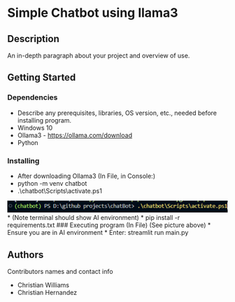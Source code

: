 # Simple Chatbot using llama3

## Description

An in-depth paragraph about your project and overview of use.

## Getting Started

### Dependencies

* Describe any prerequisites, libraries, OS version, etc., needed before installing program.
* Windows 10
* Ollama3 - https://ollama.com/download
* Python

### Installing
* After downloading Ollama3
(In File, in Console:)
* python -m venv chatbot
* .\chatbot\Scripts\activate.ps1 
<img src="./pictures/example.png" alt="">
* (Note terminal should show AI environment)
*  pip install -r requirements.txt
### Executing program
(In File)
    (See picture above)
* Ensure you are in AI environment
* Enter: streamlit run main.py

## Authors

Contributors names and contact info
* Christian Williams
* Christian Hernandez
